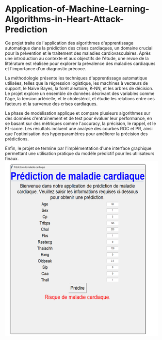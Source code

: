 # Application-of-Machine-Learning-Algorithms-in-Heart-Attack-Prediction

Ce projet traite de l'application des algorithmes d'apprentissage automatique dans la prédiction des crises cardiaques, un domaine crucial pour la prévention et le traitement des maladies cardiovasculaires. Après une introduction au contexte et aux objectifs de l'étude, une revue de la littérature est réalisée pour explorer la prévalence des maladies cardiaques et l'importance d'un diagnostic précoce.

La méthodologie présente les techniques d'apprentissage automatique utilisées, telles que la régression logistique, les machines à vecteurs de support, le Naive Bayes, la forêt aléatoire, K-NN, et les arbres de décision. Le projet explore un ensemble de données décrivant des variables comme l'âge, la tension artérielle, et le cholestérol, et étudie les relations entre ces facteurs et la survenue des crises cardiaques.

La phase de modélisation applique et compare plusieurs algorithmes sur des données d'entraînement et de test pour évaluer leur performance, en se basant sur des métriques comme l'accuracy, la précision, le rappel, et le F1-score. Les résultats incluent une analyse des courbes ROC et PR, ainsi que l'optimisation des hyperparamètres pour améliorer la précision des prédictions.

Enfin, le projet se termine par l'implémentation d'une interface graphique permettant une utilisation pratique du modèle prédictif pour les utilisateurs finaux.
![Alt text](https://github.com/nessrine-lafhal/Application-of-Machine-Learning-Algorithms-in-Heart-Attack-Prediction/blob/main/images.png)




